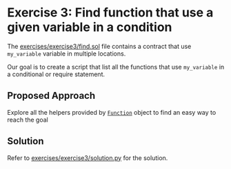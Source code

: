 # Exercise 3: Find function that use a given variable in a condition

The [exercises/exercise3/find.sol](exercises/exercise3/find.sol) file contains a contract that use `my_variable` variable in multiple locations. 

Our goal is to create a script that list all the functions that use `my_variable` in a conditional or require statement.

## Proposed Approach

Explore all the helpers provided by [`Function`](https://github.com/crytic/slither/blob/master/slither/core/declarations/function.py) object to find an easy way to reach the goal


## Solution

Refer to [exercises/exercise3/solution.py](exercises/exercise3/solution.py) for the solution.
